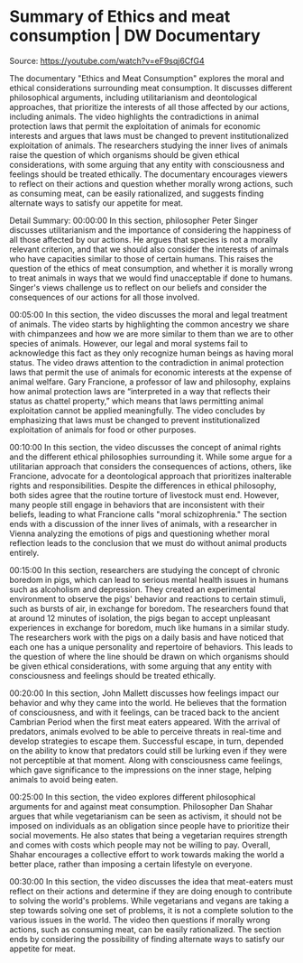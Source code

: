 # Summary of Ethics and meat consumption | DW Documentary

Source: https://youtube.com/watch?v=eF9sqj6CfG4

The documentary "Ethics and Meat Consumption" explores the moral and ethical considerations surrounding meat consumption. It discusses different philosophical arguments, including utilitarianism and deontological approaches, that prioritize the interests of all those affected by our actions, including animals. The video highlights the contradictions in animal protection laws that permit the exploitation of animals for economic interests and argues that laws must be changed to prevent institutionalized exploitation of animals. The researchers studying the inner lives of animals raise the question of which organisms should be given ethical considerations, with some arguing that any entity with consciousness and feelings should be treated ethically. The documentary encourages viewers to reflect on their actions and question whether morally wrong actions, such as consuming meat, can be easily rationalized, and suggests finding alternate ways to satisfy our appetite for meat.

Detail Summary: 
00:00:00
In this section, philosopher Peter Singer discusses utilitarianism and the importance of considering the happiness of all those affected by our actions. He argues that species is not a morally relevant criterion, and that we should also consider the interests of animals who have capacities similar to those of certain humans. This raises the question of the ethics of meat consumption, and whether it is morally wrong to treat animals in ways that we would find unacceptable if done to humans. Singer's views challenge us to reflect on our beliefs and consider the consequences of our actions for all those involved.

00:05:00
In this section, the video discusses the moral and legal treatment of animals. The video starts by highlighting the common ancestry we share with chimpanzees and how we are more similar to them than we are to other species of animals. However, our legal and moral systems fail to acknowledge this fact as they only recognize human beings as having moral status. The video draws attention to the contradiction in animal protection laws that permit the use of animals for economic interests at the expense of animal welfare. Gary Francione, a professor of law and philosophy, explains how animal protection laws are “interpreted in a way that reflects their status as chattel property,” which means that laws permitting animal exploitation cannot be applied meaningfully. The video concludes by emphasizing that laws must be changed to prevent institutionalized exploitation of animals for food or other purposes.

00:10:00
In this section, the video discusses the concept of animal rights and the different ethical philosophies surrounding it. While some argue for a utilitarian approach that considers the consequences of actions, others, like Francione, advocate for a deontological approach that prioritizes inalterable rights and responsibilities. Despite the differences in ethical philosophy, both sides agree that the routine torture of livestock must end. However, many people still engage in behaviors that are inconsistent with their beliefs, leading to what Francione calls "moral schizophrenia." The section ends with a discussion of the inner lives of animals, with a researcher in Vienna analyzing the emotions of pigs and questioning whether moral reflection leads to the conclusion that we must do without animal products entirely.

00:15:00
In this section, researchers are studying the concept of chronic boredom in pigs, which can lead to serious mental health issues in humans such as alcoholism and depression. They created an experimental environment to observe the pigs' behavior and reactions to certain stimuli, such as bursts of air, in exchange for boredom. The researchers found that at around 12 minutes of isolation, the pigs began to accept unpleasant experiences in exchange for boredom, much like humans in a similar study. The researchers work with the pigs on a daily basis and have noticed that each one has a unique personality and repertoire of behaviors. This leads to the question of where the line should be drawn on which organisms should be given ethical considerations, with some arguing that any entity with consciousness and feelings should be treated ethically.

00:20:00
In this section, John Mallett discusses how feelings impact our behavior and why they came into the world. He believes that the formation of consciousness, and with it feelings, can be traced back to the ancient Cambrian Period when the first meat eaters appeared. With the arrival of predators, animals evolved to be able to perceive threats in real-time and develop strategies to escape them. Successful escape, in turn, depended on the ability to know that predators could still be lurking even if they were not perceptible at that moment. Along with consciousness came feelings, which gave significance to the impressions on the inner stage, helping animals to avoid being eaten.

00:25:00
In this section, the video explores different philosophical arguments for and against meat consumption. Philosopher Dan Shahar argues that while vegetarianism can be seen as activism, it should not be imposed on individuals as an obligation since people have to prioritize their social movements. He also states that being a vegetarian requires strength and comes with costs which people may not be willing to pay. Overall, Shahar encourages a collective effort to work towards making the world a better place, rather than imposing a certain lifestyle on everyone.

00:30:00
In this section, the video discusses the idea that meat-eaters must reflect on their actions and determine if they are doing enough to contribute to solving the world's problems. While vegetarians and vegans are taking a step towards solving one set of problems, it is not a complete solution to the various issues in the world. The video then questions if morally wrong actions, such as consuming meat, can be easily rationalized. The section ends by considering the possibility of finding alternate ways to satisfy our appetite for meat.

